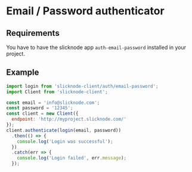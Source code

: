 # Email / Password authenticator

## Requirements

You have to have the slicknode app `auth-email-password` installed in your project.

## Example

```javascript
import login from 'slicknode-client/auth/email-password';
import Client from 'slicknode-client';

const email = 'info@slicknode.com';
const password = '12345';
const client = new Client({
  endpoint: 'http://myproject.slicknode.com/'
});
client.authenticate(login(email, password))
  .then(() => {
    console.log('Login was successful');
  })
  .catch(err => {
    console.log('Login failed', err.message);
  });
```